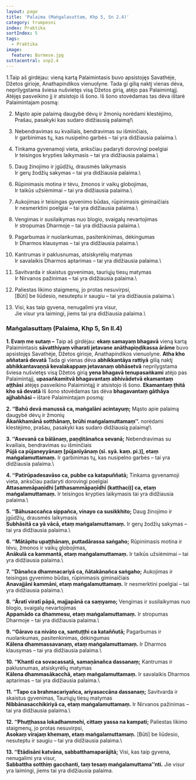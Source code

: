 ```yaml
---
layout: page
title: 'Palaima (Maṅgalasuttaṃ, Khp 5, Sn 2.4)'
category: trumpesni
index: Praktika
sortIndex: 5
tags:
  - Praktika
image:
  feature: Burmese.jpg
suttacentral: snp2.4
---
```

1.Taip aš girdėjau: vieną kartą Palaimintasis buvo apsistojęs Savathėje, Džetos girioje, Anathapindikos vienuolyne. Tada gi gilią naktį vienas dėva, neprilygstama šviesa nušvietęs visą Džetos girią, atėjo pas Palaimintąjį. Atėjęs pasveikino jį ir atsistojo iš šono. Iš šono stovėdamas tas dėva ištarė Palaimintajam posmą:

2. Mąsto apie palaimą daugybė dėvų ir žmonių norėdami klestėjimo,\
Prašau, pasakyki kas sudaro didžiausią palaimą!\

3. Nebendravimas su kvailiais, bendravimas su išminčiais,\
Ir garbinimas tų, kas nusipelno garbės – tai yra didžiausia palaima.\

4. Tinkama gyvenamoji vieta, anksčiau padaryti dorovingi poelgiai\
Ir teisingos krypties laikymasis – tai yra didžiausia palaima.\

5. Daug žinojimo ir įgūdžių, drausmės laikymasis\
Ir gerų žodžių sakymas – tai yra didžiausia palaima.\

6. Rūpinimasis motina ir tėvu, žmonos ir vaikų globojimas,\
Ir taikūs užsiėmimai – tai yra didžiausia palaima.\

7. Aukojimas ir teisingas gyvenimo būdas, rūpinimasis giminaičiais\
Ir nesmerktini poelgiai – tai yra didžiausia palaima.\

8. Vengimas ir susilaikymas nuo blogio, svaigalų nevartojimas\
Ir stropumas Dharmoje – tai yra didžiausia palaima.\

9. Pagarbumas ir nuolankumas, pasitenkinimas, dėkingumas\
Ir Dharmos klausymas – tai yra didžiausia palaima.\

10. Kantrumas ir paklusnumas, atsiskyrėlių matymas\
Ir savalaikis Dharmos aptarimas – tai yra didžiausia palaima.\

11. Savitvarda ir skaistus gyvenimas, tauriųjų tiesų matymas\
Ir Nirvanos pažinimas – tai yra didžiausia palaima.\

12. Paliestas likimo staigmenų, jo protas nesuvirpsi,\
[Būti] be liūdesio, nesuteptu ir saugiu – tai yra didžiausia palaima.\

13. Visi, kas taip gyvena, nenugalimi yra visur,\
Jie visur yra laimingi, jiems tai yra didžiausia palaima.\

### Maṅgalasuttaṃ (Palaima, Khp 5, Sn II.4)

**1. Evaṃ me sutaṃ –** Taip aš girdėjau: **ekaṃ samayaṃ bhagavā** vieną kartą Palaimintasis **sāvatthiyaṃ viharati jetavane anāthapiṇḍikassa ārāme** buvo apsistojęs Savathėje, Džetos girioje, Anathapindikos vienuolyne. **Atha kho aññatarā devatā** Tada gi vienas dėva **abhikkantāya rattiyā** gilią naktį **abhikkantavaṇṇā kevalakappaṃ jetavanaṃ obhāsetvā** neprilygstama šviesa nušvietęs visą Džetos girią **yena bhagavā tenupasaṅkami** atėjo pas Palaimintąjį, **upasaṅkamitvā bhagavantaṃ abhivādetvā ekamantaṃ aṭṭhāsi** atėjęs pasveikino Palaimintąjį ir atsistojo iš šono. **Ekamantaṃ ṭhitā kho sā devatā** Iš šono stovėdamas tas dėva **bhagavantaṃ gāthāya ajjhabhāsi –** ištarė Palaimintajam posmą:

**2. ‘‘Bahū devā manussā ca, maṅgalāni acintayuṃ;** Mąsto apie palaimą daugybė dėvų ir žmonių\
**Ākaṅkhamānā sotthānaṃ, brūhi maṅgalamuttamaṃ’’.** norėdami klestėjimo, prašau, pasakyki kas sudaro didžiausią palaimą!\

**3. ‘‘Asevanā ca bālānaṃ, paṇḍitānañca sevanā;** Nebendravimas su kvailiais, bendravimas su išminčiais\
**Pūjā ca pūjaneyyānaṃ [pūjanīyānaṃ (sī. syā. kaṃ. pi.)], etaṃ maṅgalamuttamaṃ.** Ir garbinimas tų, kas nusipelno garbės – tai yra didžiausia palaima.\

**4. ‘‘Patirūpadesavāso ca, pubbe ca katapuññatā;** Tinkama gyvenamoji vieta, anksčiau padaryti dorovingi poelgiai\
**Attasammāpaṇidhi [atthasammāpaṇīdhī (katthaci)] ca, etaṃ maṅgalamuttamaṃ.** Ir teisingos krypties laikymasis tai yra didžiausia palaima.\

**5. ‘‘Bāhusaccañca sippañca, vinayo ca susikkhito;** Daug žinojimo ir įgūdžių, drausmės laikymasis\
**Subhāsitā ca yā vācā, etaṃ maṅgalamuttamaṃ.** Ir gerų žodžių sakymas – tai yra didžiausia palaima.\

**6. ‘‘Mātāpitu upaṭṭhānaṃ, puttadārassa saṅgaho;** Rūpinimasis motina ir tėvu, žmonos ir vaikų globojimas,\
**Anākulā ca kammantā, etaṃ maṅgalamuttamaṃ.** Ir taikūs užsiėmimai – tai yra didžiausia palaima.\

**7. ‘‘Dānañca dhammacariyā ca, ñātakānañca saṅgaho;** Aukojimas ir teisingas gyvenimo būdas, rūpinimasis giminaičiais\
**Anavajjāni kammāni, etaṃ maṅgalamuttamaṃ.** Ir nesmerktini poelgiai – tai yra didžiausia palaima.\

**8. ‘‘Āratī viratī pāpā, majjapānā ca saṃyamo;** Vengimas ir susilaikymas nuo blogio, svaigalų nevartojimas\
**Appamādo ca dhammesu, etaṃ maṅgalamuttamaṃ.** Ir stropumas Dharmoje – tai yra didžiausia palaima.\

**9. ‘‘Gāravo ca nivāto ca, santuṭṭhi ca kataññutā;** Pagarbumas ir nuolankumas, pasitenkinimas, dėkingumas\
**Kālena dhammassavanaṃ, etaṃ maṅgalamuttamaṃ.** Ir Dharmos klausymas – tai yra didžiausia palaima.\

**10. ‘‘Khantī ca sovacassatā, samaṇānañca dassanaṃ;** Kantrumas ir paklusnumas, atsiskyrėlių matymas\
**Kālena dhammasākacchā, etaṃ maṅgalamuttamaṃ.** Ir savalaikis Dharmos aptarimas – tai yra didžiausia palaima.\

**11. ‘‘Tapo ca brahmacariyañca, ariyasaccāna dassanaṃ;** Savitvarda ir skaistus gyvenimas, Tauriųjų tiesų matymas\
**Nibbānasacchikiriyā ca, etaṃ maṅgalamuttamaṃ.** Ir Nirvanos pažinimas – tai yra didžiausia palaima.\

**12. ‘‘Phuṭṭhassa lokadhammehi, cittaṃ yassa na kampati;** Paliestas likimo staigmenų, jo protas nesuvirpsi,\
**Asokaṃ virajaṃ khemaṃ, etaṃ maṅgalamuttamaṃ.** [Būti] be liūdesio, nesuteptu ir saugiu – tai yra didžiausia palaima.\

**13. ‘‘Etādisāni katvāna, sabbatthamaparājitā;** Visi, kas taip gyvena, nenugalimi yra visur,\
**Sabbattha sotthiṃ gacchanti, taṃ tesaṃ maṅgalamuttama’’nti.** Jie visur yra laimingi, jiems tai yra didžiausia palaima.

